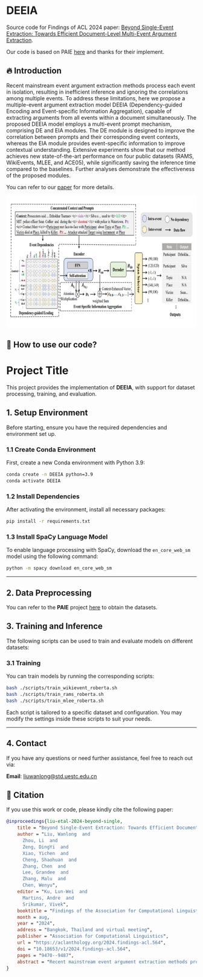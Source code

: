 # DEEIA



Source code for Findings of ACL 2024 paper: [Beyond Single-Event Extraction: Towards Efficient Document-Level Multi-Event Argument Extraction](https://aclanthology.org/2024.findings-acl.564).

 Our code is based on PAIE [here](https://github.com/mayubo2333/PAIE) and thanks for their implement.

## 🔥 Introduction

Recent mainstream event argument extraction methods process each event in isolation, resulting in inefficient inference and ignoring the correlations among multiple events. To address these limitations, here we propose a multiple-event argument extraction model DEEIA (Dependency-guided Encoding and Event-specific Information Aggregation), capable of extracting arguments from all events within a document simultaneously. The proposed DEEIA model employs a multi-event prompt mechanism, comprising DE and EIA modules. The DE module is designed to improve the correlation between prompts and their corresponding event contexts, whereas the EIA module provides event-specific information to improve contextual understanding. Extensive experiments show that our method achieves new state-of-the-art performance on four public datasets (RAMS, WikiEvents, MLEE, and ACE05), while significantly saving the inference time compared to the baselines. Further analyses demonstrate the effectiveness of the proposed modules.

You can refer to our [paper](https://aclanthology.org/2024.findings-acl.564) for more details.

<div align=center>
<img width="800" height="350" src="./figure/model.png"/>
</div>

## 🚀 How to use our code?

# Project Title

This project provides the implementation of **DEEIA**, with support for dataset processing, training, and evaluation.

## 1. Setup Environment

Before starting, ensure you have the required dependencies and environment set up.

### 1.1 Create Conda Environment

First, create a new Conda environment with Python 3.9:

```bash
conda create -n DEEIA python=3.9
conda activate DEEIA
```

### 1.2 Install Dependencies

After activating the environment, install all necessary packages:

```bash
pip install -r requirements.txt
```

### 1.3 Install SpaCy Language Model

To enable language processing with SpaCy, download the `en_core_web_sm` model using the following command:

```bash
python -m spacy download en_core_web_sm
```

---

## 2. Data Preprocessing

You can refer to the **PAIE** project [here](https://github.com/mayubo2333/PAIE) to obtain the datasets. 

## 3. Training and Inference

The following scripts can be used to train and evaluate models on different datasets:

### 3.1 Training

You can train models by running the corresponding scripts:

```bash
bash ./scripts/train_wikievent_roberta.sh
bash ./scripts/train_rams_roberta.sh
bash ./scripts/train_mlee_roberta.sh
```

Each script is tailored to a specific dataset and configuration. You may modify the settings inside these scripts to suit your needs.


---

## 4. Contact

If you have any questions or need further assistance, feel free to reach out via:

**Email**: liuwanlong@std.uestc.edu.cn


## 🌝 Citation

If you use this work or code, please kindly cite the following paper:

```bib
@inproceedings{liu-etal-2024-beyond-single,
    title = "Beyond Single-Event Extraction: Towards Efficient Document-Level Multi-Event Argument Extraction",
    author = "Liu, Wanlong  and
      Zhou, Li  and
      Zeng, DingYi  and
      Xiao, Yichen  and
      Cheng, Shaohuan  and
      Zhang, Chen  and
      Lee, Grandee  and
      Zhang, Malu  and
      Chen, Wenyu",
    editor = "Ku, Lun-Wei  and
      Martins, Andre  and
      Srikumar, Vivek",
    booktitle = "Findings of the Association for Computational Linguistics ACL 2024",
    month = aug,
    year = "2024",
    address = "Bangkok, Thailand and virtual meeting",
    publisher = "Association for Computational Linguistics",
    url = "https://aclanthology.org/2024.findings-acl.564",
    doi = "10.18653/v1/2024.findings-acl.564",
    pages = "9470--9487",
    abstract = "Recent mainstream event argument extraction methods process each event in isolation, resulting in inefficient inference and ignoring the correlations among multiple events. To address these limitations, here we propose a multiple-event argument extraction model DEEIA (Dependency-guided Encoding and Event-specific Information Aggregation), capable of extracting arguments from all events within a document simultaneously. The proposed DEEIA model employs a multi-event prompt mechanism, comprising DE and EIA modules. The DE module is designed to improve the correlation between prompts and their corresponding event contexts, whereas the EIA module provides event-specific information to improve contextual understanding. Extensive experiments show that our method achieves new state-of-the-art performance on four public datasets (RAMS, WikiEvents, MLEE, and ACE05), while significantly saving the inference time compared to the baselines. Further analyses demonstrate the effectiveness of the proposed modules.",
}

```

